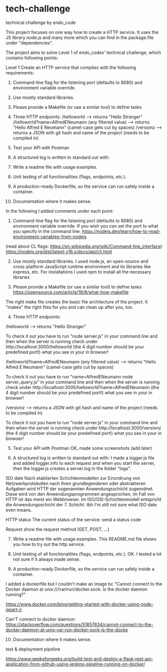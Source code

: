 
# tech-challenge
technical challenge by endo_code

This project focuses on one way how to create a HTTP service.
It uses the JS library node.js and many more which you can find in the package.file under "dependencies".

The project aims to solve Level 1 of endo_codes' technical challenge, which contains following points:

Level 1
Create an HTTP service that complies with the following requirements:

1. Command-line flag for the listening port (defaults to 8080) and environment variable override.

2. Use mostly standard libraries.

3. Please provide a Makefile (or use a similar tool) to define tasks

4. Three HTTP endpoints:
/helloworld
--> returns "Hello Stranger"
/helloworld?name=AlfredENeumann (any filtered value)
--> returns "Hello Alfred E Neumann" (camel-case gets cut by spaces)
/versionz
--> returns a JSON with git hash and name of the project (needs to be
compiled in)

5. Test your API with Postman

6. A structured log is written to standard out with:

7. Write a readme file with usage examples.

8. Unit testing of all functionalities (flags, endpoints, etc.).

9. A production-ready Dockerfile, so the service can run safely inside a
container.

10. Documentation where it makes sense.


In the following I added comments under each point:

1. Command-line flag for the listening port (defaults to 8080) and environment variable override.
If you wish you can set the port to what you specify in the command line.
https://nodejs.dev/learn/how-to-read-environment-variables-from-nodejs

(read about CL flags: https://en.wikipedia.org/wiki/Command-line_interface)
https://nodejs.org/dist/latest-v16.x/docs/api/cli.html

2. Use mostly standard libraries.
I used node.js, an open-source and cross-platform JavaScript runtime environment and its libraries like express, etc.
For installations I used npm to install all the necessary libraries

3. Please provide a Makefile (or use a similar tool) to define tasks
https://opensource.com/article/18/8/what-how-makefile

The right make file creates the basic file architecture of the project.
It "makes" the right files for you and can clean up after you, too.

4. Three HTTP endpoints:

/helloworld
--> returns "Hello Stranger"

To check it out you have to run "node server.js" in your command line and then when the server is running check under http://localhost:3000/helloworld
(the 4 digit number should be your predefined port!) what you see in your in browser!


/helloworld?name=AlfredENeumann (any filtered value)
--> returns "Hello Alfred E Neumann" (camel-case gets cut by spaces)

To check it out you have to run "name=AlfredENeumann node server_query.js" in your command line and then when the server is running check under http://localhost:3000/helloworld?name=AlfredENeumann
(the 4 digit number should be your predefined port!) what you see in your in browser!

/versionz
--> returns a JSON with git hash and name of the project (needs to be
compiled in)

To check it out you have to run "node server.js" in your command line and then when the server is running check under http://localhost:3000/versionz
(the 4 digit number should be your predefined port!) what you see in your in browser!

5. Test your API with Postman
OK, made some screenshots (add later)

6. A structured log is written to standard out with:
I made a logger.js file and added logger.info to each request and when you start the server, then the logger.js creates a server.log in the folder "logs".

ISO date
Nach etablierten Schichtenmodellen zur Einordnung von Netzwerkprotokollen nach ihren grundlegenderen oder abstrakteren Aufgaben wird HTTP der sogenannten Anwendungsschicht zugeordnet. Diese wird von den Anwendungsprogrammen angesprochen, im Fall von HTTP ist das meist ein Webbrowser. Im ISO/OSI-Schichtenmodell entspricht die Anwendungsschicht der 7. Schicht.
tbh I'm still not sure what ISO date even means.

HTTP status
The current status of the service: send a status code

Request
show the request method (GET, POST, ...)

7. Write a readme file with usage examples.
This README.md file shows you how to try out the http service.

8. Unit testing of all functionalities (flags, endpoints, etc.).
OK. I tested a lot not sure if it always made sense.

9. A production-ready Dockerfile, so the service can run safely inside a
container.

I added a dockerfile but I couldn't make an image bc "Cannot connect to the Docker daemon at unix:///var/run/docker.sock. Is the docker daemon running?"

https://www.docker.com/blog/getting-started-with-docker-using-node-jspart-i/

Can'T connect to docker daemon: https://stackoverflow.com/questions/51857634/cannot-connect-to-the-docker-daemon-at-unix-var-run-docker-sock-is-the-docke

10. Documentation where it makes sense.

test & deployment pipeline

https://www.geeksforgeeks.org/build-test-and-deploy-a-flask-rest-api-application-from-github-using-jenkins-pipeline-running-on-docker/







